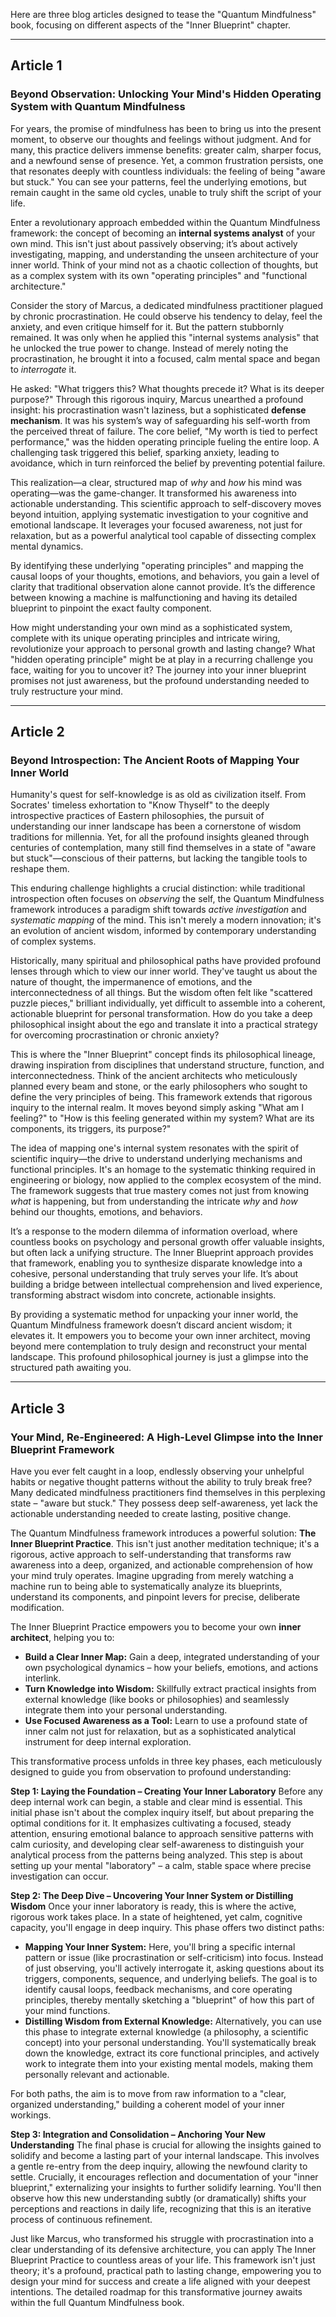 Here are three blog articles designed to tease the "Quantum Mindfulness" book, focusing on different aspects of the "Inner Blueprint" chapter.

---

## Article 1

### **Beyond Observation: Unlocking Your Mind's Hidden Operating System with Quantum Mindfulness**

For years, the promise of mindfulness has been to bring us into the present moment, to observe our thoughts and feelings without judgment. And for many, this practice delivers immense benefits: greater calm, sharper focus, and a newfound sense of presence. Yet, a common frustration persists, one that resonates deeply with countless individuals: the feeling of being "aware but stuck." You can see your patterns, feel the underlying emotions, but remain caught in the same old cycles, unable to truly shift the script of your life.

Enter a revolutionary approach embedded within the Quantum Mindfulness framework: the concept of becoming an **internal systems analyst** of your own mind. This isn't just about passively observing; it’s about actively investigating, mapping, and understanding the unseen architecture of your inner world. Think of your mind not as a chaotic collection of thoughts, but as a complex system with its own "operating principles" and "functional architecture."

Consider the story of Marcus, a dedicated mindfulness practitioner plagued by chronic procrastination. He could observe his tendency to delay, feel the anxiety, and even critique himself for it. But the pattern stubbornly remained. It was only when he applied this "internal systems analysis" that he unlocked the true power to change. Instead of merely noting the procrastination, he brought it into a focused, calm mental space and began to *interrogate* it.

He asked: "What triggers this? What thoughts precede it? What is its deeper purpose?" Through this rigorous inquiry, Marcus unearthed a profound insight: his procrastination wasn't laziness, but a sophisticated **defense mechanism**. It was his system’s way of safeguarding his self-worth from the perceived threat of failure. The core belief, "My worth is tied to perfect performance," was the hidden operating principle fueling the entire loop. A challenging task triggered this belief, sparking anxiety, leading to avoidance, which in turn reinforced the belief by preventing potential failure.

This realization—a clear, structured map of *why* and *how* his mind was operating—was the game-changer. It transformed his awareness into actionable understanding. This scientific approach to self-discovery moves beyond intuition, applying systematic investigation to your cognitive and emotional landscape. It leverages your focused awareness, not just for relaxation, but as a powerful analytical tool capable of dissecting complex mental dynamics.

By identifying these underlying "operating principles" and mapping the causal loops of your thoughts, emotions, and behaviors, you gain a level of clarity that traditional observation alone cannot provide. It’s the difference between knowing a machine is malfunctioning and having its detailed blueprint to pinpoint the exact faulty component.

How might understanding your own mind as a sophisticated system, complete with its unique operating principles and intricate wiring, revolutionize your approach to personal growth and lasting change? What "hidden operating principle" might be at play in a recurring challenge you face, waiting for you to uncover it? The journey into your inner blueprint promises not just awareness, but the profound understanding needed to truly restructure your mind.

---

## Article 2

### **Beyond Introspection: The Ancient Roots of Mapping Your Inner World**

Humanity's quest for self-knowledge is as old as civilization itself. From Socrates' timeless exhortation to "Know Thyself" to the deeply introspective practices of Eastern philosophies, the pursuit of understanding our inner landscape has been a cornerstone of wisdom traditions for millennia. Yet, for all the profound insights gleaned through centuries of contemplation, many still find themselves in a state of "aware but stuck"—conscious of their patterns, but lacking the tangible tools to reshape them.

This enduring challenge highlights a crucial distinction: while traditional introspection often focuses on *observing* the self, the Quantum Mindfulness framework introduces a paradigm shift towards *active investigation* and *systematic mapping* of the mind. This isn't merely a modern innovation; it's an evolution of ancient wisdom, informed by contemporary understanding of complex systems.

Historically, many spiritual and philosophical paths have provided profound lenses through which to view our inner world. They've taught us about the nature of thought, the impermanence of emotions, and the interconnectedness of all things. But the wisdom often felt like "scattered puzzle pieces," brilliant individually, yet difficult to assemble into a coherent, actionable blueprint for personal transformation. How do you take a deep philosophical insight about the ego and translate it into a practical strategy for overcoming procrastination or chronic anxiety?

This is where the "Inner Blueprint" concept finds its philosophical lineage, drawing inspiration from disciplines that understand structure, function, and interconnectedness. Think of the ancient architects who meticulously planned every beam and stone, or the early philosophers who sought to define the very principles of being. This framework extends that rigorous inquiry to the internal realm. It moves beyond simply asking "What am I feeling?" to "How is this feeling generated within my system? What are its components, its triggers, its purpose?"

The idea of mapping one's internal system resonates with the spirit of scientific inquiry—the drive to understand underlying mechanisms and functional principles. It's an homage to the systematic thinking required in engineering or biology, now applied to the complex ecosystem of the mind. The framework suggests that true mastery comes not just from knowing *what* is happening, but from understanding the intricate *why* and *how* behind our thoughts, emotions, and behaviors.

It’s a response to the modern dilemma of information overload, where countless books on psychology and personal growth offer valuable insights, but often lack a unifying structure. The Inner Blueprint approach provides that framework, enabling you to synthesize disparate knowledge into a cohesive, personal understanding that truly serves your life. It’s about building a bridge between intellectual comprehension and lived experience, transforming abstract wisdom into concrete, actionable insights.

By providing a systematic method for unpacking your inner world, the Quantum Mindfulness framework doesn’t discard ancient wisdom; it elevates it. It empowers you to become your own inner architect, moving beyond mere contemplation to truly design and reconstruct your mental landscape. This profound philosophical journey is just a glimpse into the structured path awaiting you.

---

## Article 3

### **Your Mind, Re-Engineered: A High-Level Glimpse into the Inner Blueprint Framework**

Have you ever felt caught in a loop, endlessly observing your unhelpful habits or negative thought patterns without the ability to truly break free? Many dedicated mindfulness practitioners find themselves in this perplexing state – "aware but stuck." They possess deep self-awareness, yet lack the actionable understanding needed to create lasting, positive change.

The Quantum Mindfulness framework introduces a powerful solution: **The Inner Blueprint Practice**. This isn't just another meditation technique; it's a rigorous, active approach to self-understanding that transforms raw awareness into a deep, organized, and actionable comprehension of how your mind truly operates. Imagine upgrading from merely watching a machine run to being able to systematically analyze its blueprints, understand its components, and pinpoint levers for precise, deliberate modification.

The Inner Blueprint Practice empowers you to become your own **inner architect**, helping you to:
*   **Build a Clear Inner Map:** Gain a deep, integrated understanding of your own psychological dynamics – how your beliefs, emotions, and actions interlink.
*   **Turn Knowledge into Wisdom:** Skillfully extract practical insights from external knowledge (like books or philosophies) and seamlessly integrate them into your personal understanding.
*   **Use Focused Awareness as a Tool:** Learn to use a profound state of inner calm not just for relaxation, but as a sophisticated analytical instrument for deep internal exploration.

This transformative process unfolds in three key phases, each meticulously designed to guide you from observation to profound understanding:

**Step 1: Laying the Foundation – Creating Your Inner Laboratory**
Before any deep internal work can begin, a stable and clear mind is essential. This initial phase isn't about the complex inquiry itself, but about preparing the optimal conditions for it. It emphasizes cultivating a focused, steady attention, ensuring emotional balance to approach sensitive patterns with calm curiosity, and developing clear self-awareness to distinguish your analytical process from the patterns being analyzed. This step is about setting up your mental "laboratory" – a calm, stable space where precise investigation can occur.

**Step 2: The Deep Dive – Uncovering Your Inner System or Distilling Wisdom**
Once your inner laboratory is ready, this is where the active, rigorous work takes place. In a state of heightened, yet calm, cognitive capacity, you'll engage in deep inquiry. This phase offers two distinct paths:
*   **Mapping Your Inner System:** Here, you'll bring a specific internal pattern or issue (like procrastination or self-criticism) into focus. Instead of just observing, you'll actively interrogate it, asking questions about its triggers, components, sequence, and underlying beliefs. The goal is to identify causal loops, feedback mechanisms, and core operating principles, thereby mentally sketching a "blueprint" of how this part of your mind functions.
*   **Distilling Wisdom from External Knowledge:** Alternatively, you can use this phase to integrate external knowledge (a philosophy, a scientific concept) into your personal understanding. You'll systematically break down the knowledge, extract its core functional principles, and actively work to integrate them into your existing mental models, making them personally relevant and actionable.

For both paths, the aim is to move from raw information to a "clear, organized understanding," building a coherent model of your inner workings.

**Step 3: Integration and Consolidation – Anchoring Your New Understanding**
The final phase is crucial for allowing the insights gained to solidify and become a lasting part of your internal landscape. This involves a gentle re-entry from the deep inquiry, allowing the newfound clarity to settle. Crucially, it encourages reflection and documentation of your "inner blueprint," externalizing your insights to further solidify learning. You'll then observe how this new understanding subtly (or dramatically) shifts your perceptions and reactions in daily life, recognizing that this is an iterative process of continuous refinement.

Just like Marcus, who transformed his struggle with procrastination into a clear understanding of its defensive architecture, you can apply The Inner Blueprint Practice to countless areas of your life. This framework isn't just theory; it's a profound, practical path to lasting change, empowering you to design your mind for success and create a life aligned with your deepest intentions. The detailed roadmap for this transformative journey awaits within the full Quantum Mindfulness book.